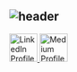 ## ![header](https://capsule-render.vercel.app/api?type=wave&color=auto&height=300&section=header&text=Greeting%20Everyone&fontSize=90)

<a href="https://www.linkedin.com/in/sunnychuenchom/" target="_blank" rel="noopener noreferrer">
  <img height="50" src="https://github.com/user-attachments/assets/d7ca50d8-e0cb-4e18-8ba7-56dd00df044c/image.png" alt="LinkedIn Profile" />
</a>

<a href="https://medium.com/@sunnyttc" target="_blank" rel="noopener noreferrer">
  <img height="50" src="https://github.com/user-attachments/assets/7d6830e9-a2aa-4aba-826e-e444597dfcd7/image.png" alt="Medium Profile" />
</a>

<!--
**Sunnyttc1992/Sunnyttc1992** is a ✨ _special_ ✨ repository because its `README.md` (this file) appears on your GitHub profile.

Here are some ideas to get you started:

- 🔭 I’m currently working on ...
- 🌱 I’m currently learning ...
- 👯 I’m looking to collaborate on ...
- 🤔 I’m looking for help with ...
- 💬 Ask me about ...
- 📫 How to reach me: ...
- 😄 Pronouns: ...
- ⚡ Fun fact: ...
-->
